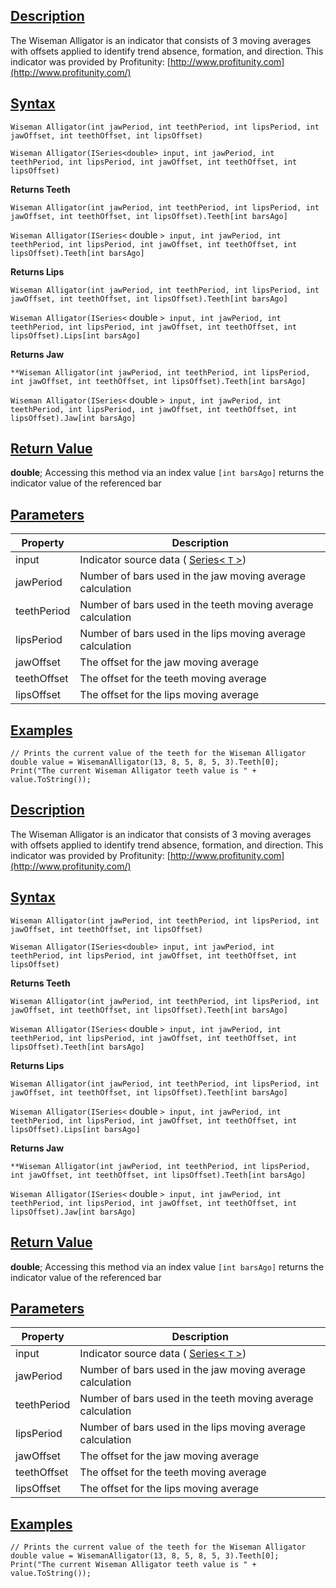 ## [Description](https://developer.ninjatrader.com/docs/desktop/wiseman_alligator\#description)

The Wiseman Alligator is an indicator that consists of 3 moving averages with offsets applied to identify trend absence, formation, and direction. This indicator was provided by Profitunity: [http://www.profitunity.com](http://www.profitunity.com/)

## [Syntax](https://developer.ninjatrader.com/docs/desktop/wiseman_alligator\#syntax)

`Wiseman Alligator(int jawPeriod, int teethPeriod, int lipsPeriod, int jawOffset, int teethOffset, int lipsOffset)`

`Wiseman Alligator(ISeries<double> input, int jawPeriod, int teethPeriod, int lipsPeriod, int jawOffset, int teethOffset, int lipsOffset)`

**Returns Teeth**

`Wiseman Alligator(int jawPeriod, int teethPeriod, int lipsPeriod, int jawOffset, int teethOffset, int lipsOffset).Teeth[int barsAgo]`

`Wiseman Alligator(ISeries<` double `> input, int jawPeriod, int teethPeriod, int lipsPeriod, int jawOffset, int teethOffset, int lipsOffset).Teeth[int barsAgo]`

**Returns Lips**

`Wiseman Alligator(int jawPeriod, int teethPeriod, int lipsPeriod, int jawOffset, int teethOffset, int lipsOffset).Teeth[int barsAgo]`

`Wiseman Alligator(ISeries<` double `> input, int jawPeriod, int teethPeriod, int lipsPeriod, int jawOffset, int teethOffset, int lipsOffset).Lips[int barsAgo]`

**Returns Jaw**

`**Wiseman Alligator(int jawPeriod, int teethPeriod, int lipsPeriod, int jawOffset, int teethOffset, int lipsOffset).Teeth[int barsAgo]`

`Wiseman Alligator(ISeries<` double `> input, int jawPeriod, int teethPeriod, int lipsPeriod, int jawOffset, int teethOffset, int lipsOffset).Jaw[int barsAgo]`

## [Return Value](https://developer.ninjatrader.com/docs/desktop/wiseman_alligator\#return-value)

**double**; Accessing this method via an index value `[int barsAgo]` returns the indicator value of the referenced bar

## [Parameters](https://developer.ninjatrader.com/docs/desktop/wiseman_alligator\#parameters)

| Property | Description |
| --- | --- |
| input | Indicator source data ( [Series< `T` >](https://developer.ninjatrader.com/docs/desktop/seriest)) |
| jawPeriod | Number of bars used in the jaw moving average calculation |
| teethPeriod | Number of bars used in the teeth moving average calculation |
| lipsPeriod | Number of bars used in the lips moving average calculation |
| jawOffset | The offset for the jaw moving average |
| teethOffset | The offset for the teeth moving average |
| lipsOffset | The offset for the lips moving average |

## [Examples](https://developer.ninjatrader.com/docs/desktop/wiseman_alligator\#examples)

```jsx-150469391 csharp
// Prints the current value of the teeth for the Wiseman Alligator
double value = WisemanAlligator(13, 8, 5, 8, 5, 3).Teeth[0];
Print("The current Wiseman Alligator teeth value is " + value.ToString());

```

## [Description](https://developer.ninjatrader.com/docs/desktop/wiseman_alligator\#description)

The Wiseman Alligator is an indicator that consists of 3 moving averages with offsets applied to identify trend absence, formation, and direction. This indicator was provided by Profitunity: [http://www.profitunity.com](http://www.profitunity.com/)

## [Syntax](https://developer.ninjatrader.com/docs/desktop/wiseman_alligator\#syntax)

`Wiseman Alligator(int jawPeriod, int teethPeriod, int lipsPeriod, int jawOffset, int teethOffset, int lipsOffset)`

`Wiseman Alligator(ISeries<double> input, int jawPeriod, int teethPeriod, int lipsPeriod, int jawOffset, int teethOffset, int lipsOffset)`

**Returns Teeth**

`Wiseman Alligator(int jawPeriod, int teethPeriod, int lipsPeriod, int jawOffset, int teethOffset, int lipsOffset).Teeth[int barsAgo]`

`Wiseman Alligator(ISeries<` double `> input, int jawPeriod, int teethPeriod, int lipsPeriod, int jawOffset, int teethOffset, int lipsOffset).Teeth[int barsAgo]`

**Returns Lips**

`Wiseman Alligator(int jawPeriod, int teethPeriod, int lipsPeriod, int jawOffset, int teethOffset, int lipsOffset).Teeth[int barsAgo]`

`Wiseman Alligator(ISeries<` double `> input, int jawPeriod, int teethPeriod, int lipsPeriod, int jawOffset, int teethOffset, int lipsOffset).Lips[int barsAgo]`

**Returns Jaw**

`**Wiseman Alligator(int jawPeriod, int teethPeriod, int lipsPeriod, int jawOffset, int teethOffset, int lipsOffset).Teeth[int barsAgo]`

`Wiseman Alligator(ISeries<` double `> input, int jawPeriod, int teethPeriod, int lipsPeriod, int jawOffset, int teethOffset, int lipsOffset).Jaw[int barsAgo]`

## [Return Value](https://developer.ninjatrader.com/docs/desktop/wiseman_alligator\#return-value)

**double**; Accessing this method via an index value `[int barsAgo]` returns the indicator value of the referenced bar

## [Parameters](https://developer.ninjatrader.com/docs/desktop/wiseman_alligator\#parameters)

| Property | Description |
| --- | --- |
| input | Indicator source data ( [Series< `T` >](https://developer.ninjatrader.com/docs/desktop/seriest)) |
| jawPeriod | Number of bars used in the jaw moving average calculation |
| teethPeriod | Number of bars used in the teeth moving average calculation |
| lipsPeriod | Number of bars used in the lips moving average calculation |
| jawOffset | The offset for the jaw moving average |
| teethOffset | The offset for the teeth moving average |
| lipsOffset | The offset for the lips moving average |

## [Examples](https://developer.ninjatrader.com/docs/desktop/wiseman_alligator\#examples)

```jsx-150469391 csharp
// Prints the current value of the teeth for the Wiseman Alligator
double value = WisemanAlligator(13, 8, 5, 8, 5, 3).Teeth[0];
Print("The current Wiseman Alligator teeth value is " + value.ToString());

```